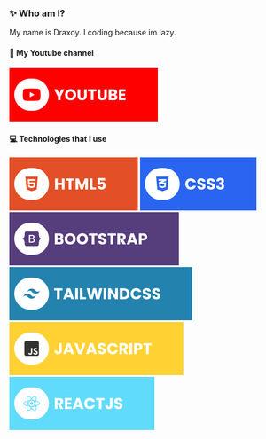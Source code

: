### ✨ Who am I?
My name is Draxoy. I coding because im lazy.

#### 🔗 My Youtube channel
[![YouTube](./assets/youtube.svg)](https://www.youtube.com/@DraxoyZ)

#### 💻 Technologies that I use
![HTML5](./assets/html.svg) ![CSS3](./assets/css.svg) ![Bootstrap](./assets/bootstrap.svg) ![TailwindCSS](./assets/tailwind.svg) ![JavaScript](./assets/javascript.svg) ![React](./assets/react.svg)

